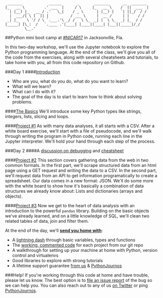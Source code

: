 ```
 _______            ______       _       _______      __  _______  
|_   __ \         .' ___  |     / \     |_   __ \    /  ||  ___  | 
  | |__) |_   __ / .'   \_|    / _ \      | |__) |   `| ||_/  / /  
  |  ___/[ \ [  ]| |          / ___ \     |  __ /     | |    / /   
 _| |_    \ '/ / \ `.___.'\ _/ /   \ \_  _| |  \ \_  _| |_  / /    
|_____| [\_:  /   `.____ .'|____| |____||____| |___||_____|/_/     
         \__.'                                                     
```

##Python mini boot camp at [#NICAR17](https://ire.org/events-and-training/event/2702/) in Jacksonville, Fla.

In this two-day workshop, we'll use the Jupyter notebook to explore the Python programming language. At the end of the class, we'll give you all of the code from the exercises, along with several cheatsheets and tutorials, to take home with you, all from this code repository on Github.

###Day 1
####[Introduction](https://ireapps.github.io/pycar/pycar_intro.html)

* Who are you, what do you do, what do you want to learn?
* What will we learn?
* What can I do with it?
* The goal of the day is to start to learn how to think about solving problems.

####[The Basics](https://github.com/ireapps/pycar/tree/master/basics)
We'll introduce some key Python types like strings, integers, lists, slicing and loops.

####[Project #1](https://github.com/ireapps/pycar/tree/master/project1)
As with many data analyses, it all starts with a CSV. After a white board exercise, we'll start with a file of pseudocode, and we'll walk through writing the program in Python code, running each line in the Jupyter interpreter. We'll hold your hand through each step of the process.

###Day 2
####A [discussion on debugging](https://docs.google.com/presentation/d/1cfDW3X8ipYPGipoQjsTVyga39AdEBZE2Yrp8VmsbaJk/edit?usp=sharing) and [cheatsheet](https://github.com/ireapps/pycar/tree/master/debug/DebugginginPython.pdf)

####[Project #2](https://github.com/ireapps/pycar/tree/master/project2)
This section covers gathering data from the web in two common formats. 
In the first part, we'll scrape structured data from an html page using a GET request and writing the data to a CSV. In the second part, we'll request data from an API to get information programatically to create a spreadsheet. Our data comes in a new format: JSON. We'll do some more with the white board to show how it's basically a combination of data structures we already know about: Lists and dictionaries (arrays and objects).

####[Project #3](https://github.com/ireapps/pycar/tree/master/project3)
Now we get to the heart of data analysis with an introduction to the powerful ```pandas``` library. Building on the basic objects we've already learned, and on a little knowledge of SQL, we'll clean two related tables of data, join and filter them.

At the end of the day, we'll __[send you home with](takehome/README.md)__:

* A [lightning dash](https://github.com/ireapps/pycar/tree/master/takehome/PyCAR_basics_takehome_notebook_complete.ipynb) through basic variables, types and functions
* The [working, commented code](https://github.com/ireapps/pycar/tree/master/completed) for each project from our git repo
* A walkthrough for setting up your machine at home with Python, version control and virtualenvs
* Good libraries to explore with strong tutorials
* A lifetime support guarantee [from us](CONTRIBUTORS.md) & [PythonJournos](https://groups.google.com/forum/#!forum/PythonJournos)

###Help!
If you're working through this code at home and have trouble, please let us know.
The best option is to [file an issue report](https://github.com/ireapps/pycar/issues?q=is%3Aopen+is%3Aissue) of the bug so we can help you.
You can also reach out to any of us [on Twitter](https://github.com/ireapps/pycar/blob/master/CONTRIBUTORS.md) or ping [PythonJournos](https://groups.google.com/forum/#!forum/PythonJournos).
